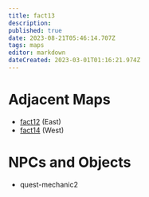 ```yaml
---
title: fact13
description: 
published: true
date: 2023-08-21T05:46:14.707Z
tags: maps
editor: markdown
dateCreated: 2023-03-01T01:16:21.974Z
---
```


# Adjacent Maps
 * [fact12](/maps/fact12) (East)
 * [fact14](/maps/fact14) (West)

# NPCs and Objects
 * quest-mechanic2
